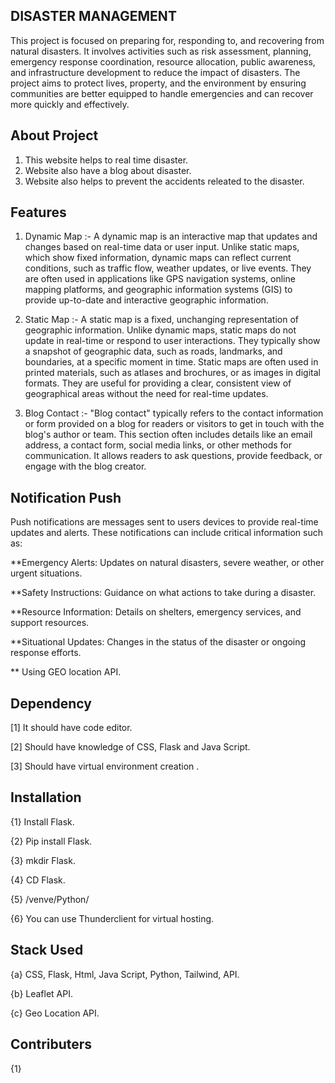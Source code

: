 
## DISASTER MANAGEMENT 

This  project is focused on preparing for, responding to, and recovering from natural disasters. It involves activities such as risk assessment, planning, emergency response coordination, resource allocation, public awareness, and infrastructure development to reduce the impact of disasters. The project aims to protect lives, property, and the environment by ensuring communities are better equipped to handle emergencies and can recover more quickly and effectively.

## About Project
 1. This website helps to real time disaster.
 2. Website also have a blog about disaster.
 3. Website also helps to prevent the accidents releated to the disaster.
## Features
1. Dynamic Map :- A dynamic map is an interactive map that updates and changes based on real-time data or user input. Unlike static maps, which show fixed information, dynamic maps can reflect current conditions, such as traffic flow, weather updates, or live events. They are often used in applications like GPS navigation systems, online mapping platforms, and geographic information systems (GIS) to provide up-to-date and interactive geographic information.

2. Static Map :- A static map is a fixed, unchanging representation of geographic information. Unlike dynamic maps, static maps do not update in real-time or respond to user interactions. They typically show a snapshot of geographic data, such as roads, landmarks, and boundaries, at a specific moment in time. Static maps are often used in printed materials, such as atlases and brochures, or as images in digital formats. They are useful for providing a clear, consistent view of geographical areas without the need for real-time updates.

3. Blog Contact :- "Blog contact" typically refers to the contact information or form provided on a blog for readers or visitors to get in touch with the blog's author or team. This section often includes details like an email address, a contact form, social media links, or other methods for communication. It allows readers to ask questions, provide feedback, or engage with the blog creator.
## Notification Push

Push notifications are messages sent to users devices to provide real-time updates and alerts. These notifications can include critical information such as:

**Emergency Alerts:  Updates on natural disasters, severe weather, or other urgent situations.

**Safety Instructions:  Guidance on what actions to take during a disaster.

**Resource Information:  Details on shelters, emergency services, and support resources.

**Situational Updates:  Changes in the status of the disaster or ongoing response efforts.

** Using GEO location API.
## Dependency

[1] It should have code editor.

[2] Should have knowledge of CSS, Flask and Java Script.

[3] Should have virtual environment creation .
## Installation

{1} Install Flask.

{2} Pip install Flask.

{3} mkdir Flask.

{4} CD Flask.

{5} /venve/Python/

{6} You can use Thunderclient for virtual hosting.
## Stack Used 
{a} CSS, Flask, Html, Java Script, Python, Tailwind, API.

{b} Leaflet API.

{c} Geo Location API.
## Contributers
{1} 
